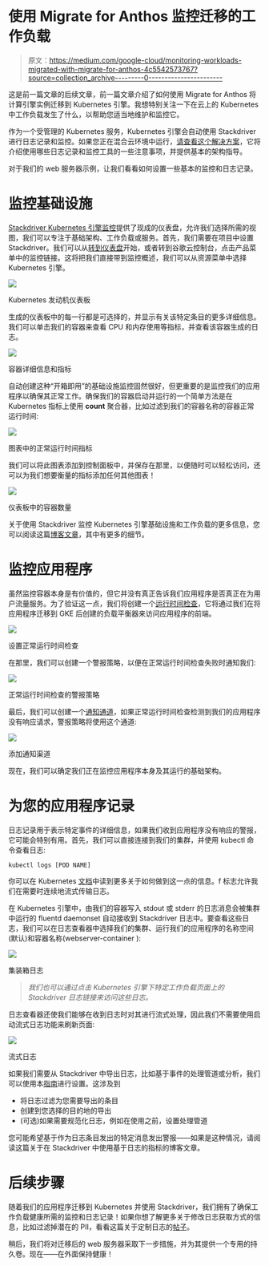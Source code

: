 # 使用 Migrate for Anthos 监控迁移的工作负载

> 原文：<https://medium.com/google-cloud/monitoring-workloads-migrated-with-migrate-for-anthos-4c5542573767?source=collection_archive---------0----------------------->

这是前一篇文章的后续文章，前一篇文章介绍了如何使用 Migrate for Anthos 将计算引擎实例迁移到 Kubernetes 引擎。我想特别关注一下在云上的 Kubernetes 中工作负载发生了什么，以帮助您适当地维护和监控它。

作为一个受管理的 Kubernetes 服务，Kubernetes 引擎会自动使用 Stackdriver 进行日志记录和监控。如果您正在混合云环境中运行，[请查看这个解决方案](https://cloud.google.com/solutions/hybrid-and-multi-cloud-monitoring-and-logging-patterns)，它将介绍使用哪些日志记录和监控工具的一些注意事项，并提供基本的架构指导。

对于我们的 web 服务器示例，让我们看看如何设置一些基本的监控和日志记录。

# 监控基础设施

[Stackdriver Kubernetes 引擎监控](https://cloud.google.com/kubernetes-engine-monitoring/)提供了现成的仪表盘，允许我们选择所需的视图，我们可以专注于基础架构、工作负载或服务。首先，我们需要在项目中设置 Stackdriver。我们可以从[转到仪表盘](https://app.google.stackdriver.com/kubernetes)开始，或者转到谷歌云控制台，点击产品菜单中的监控链接。这将把我们直接带到监控概述，我们可以从资源菜单中选择 Kubernetes 引擎。

![](img/b55076795b94881d72ea6b20c9f3f271.png)

Kubernetes 发动机仪表板

生成的仪表板中的每一行都是可选择的，并显示有关该特定条目的更多详细信息。我们可以单击我们的容器来查看 CPU 和内存使用等指标，并查看该容器生成的日志。

![](img/e83f3dc25b79ec6dd0298687c637ec64.png)

容器详细信息和指标

自动创建这种“开箱即用”的基础设施监控固然很好，但更重要的是监控我们的应用程序以确保其正常工作。确保我们的容器启动并运行的一个简单方法是在 Kubernetes 指标上使用 **count** 聚合器，比如过滤到我们的容器名称的容器正常运行时间:

![](img/f3f657f9053ef19b1c807c30bd19eeb1.png)

图表中的正常运行时间指标

我们可以将此图表添加到控制面板中，并保存在那里，以便随时可以轻松访问，还可以为我们想要衡量的指标添加任何其他图表！

![](img/ed7d3909a248f2d0e91f725c372cd178.png)

仪表板中的容器数量

关于使用 Stackdriver 监控 Kubernetes 引擎基础设施和工作负载的更多信息，您可以阅读这篇[博客文章](/google-cloud/new-stackdriver-monitoring-for-kubernetes-part-1-a296fa164694)，其中有更多的细节。

# 监控应用程序

虽然监控容器本身是有价值的，但它并没有真正告诉我们应用程序是否真正在为用户流量服务。为了验证这一点，我们将创建一个[运行时间检查](https://cloud.google.com/monitoring/uptime-checks/)，它将通过我们在将应用程序迁移到 GKE 后创建的负载平衡器来访问应用程序的前端。

![](img/b0eea02d06fe5ac76a81924ea13bae2e.png)

设置正常运行时间检查

在那里，我们可以创建一个警报策略，以便在正常运行时间检查失败时通知我们:

![](img/41203f1190918746aa83cef3afcd8067.png)

正常运行时间检查的警报策略

最后，我们可以创建一个[通知通道](https://cloud.google.com/monitoring/support/notification-options)，如果正常运行时间检查检测到我们的应用程序没有响应请求，警报策略将使用这个通道:

![](img/9e558c81e2e30694b65ac7b7f2ccd975.png)

添加通知渠道

现在，我们可以确定我们正在监控应用程序本身及其运行的基础架构。

# 为您的应用程序记录

日志记录用于表示特定事件的详细信息，如果我们收到应用程序没有响应的警报，它可能会特别有用。首先，我们可以直接连接到我们的集群，并使用 kubectl 命令查看日志:

```
kubectl logs [POD NAME]
```

你可以在 Kubernetes [文档](https://kubernetes.io/docs/reference/kubectl/cheatsheet/#interacting-with-running-pods)中读到更多关于如何做到这一点的信息。f 标志允许我们在需要时连续地流式传输日志。

在 Kubernetes 引擎中，由我们的容器写入 stdout 或 stderr 的日志消息会被集群中运行的 fluentd daemonset 自动接收到 Stackdriver 日志中。要查看这些日志，我们可以在日志查看器中选择我们的集群、运行我们的应用程序的名称空间(默认)和容器名称(webserver-container ):

![](img/692773a6aa0f8683b5c340e93d69df73.png)

集装箱日志

> *我们也可以通过点击 Kubernetes 引擎下特定工作负载页面上的 Stackdriver 日志链接来访问这些日志。*

日志查看器还使我们能够在收到日志时对其进行流式处理，因此我们不需要使用启动流式日志功能来刷新页面:

![](img/dce658f98557cb37e2587606e88da14e.png)

流式日志

如果我们需要从 Stackdriver 中导出日志，比如基于事件的处理管道或分析，我们可以使用本[指南](https://cloud.google.com/solutions/design-patterns-for-exporting-stackdriver-logging)进行设置。这涉及到

*   将日志过滤为您需要导出的条目
*   创建到您选择的目的地的导出
*   (可选)如果需要规范化日志，例如在使用之前，设置处理管道

您可能希望基于作为日志条目发出的特定消息发出警报——如果是这种情况，请阅读这篇关于在 Stackdriver 中使用基于日志的指标的博客文章。

# 后续步骤

随着我们的应用程序迁移到 Kubernetes 并使用 Stackdriver，我们拥有了确保工作负载健康所需的监控和日志记录！如果你想了解更多关于修改日志获取方式的信息，比如过滤掉潜在的 PII，看看这篇关于定制日志的[帖子](/google-cloud/customizing-kubernetes-logging-part-1-a1e5791dcda8?source=---------8------------------)。

稍后，我们将对迁移后的 web 服务器采取下一步措施，并为其提供一个专用的持久卷。现在——在外面保持健康！